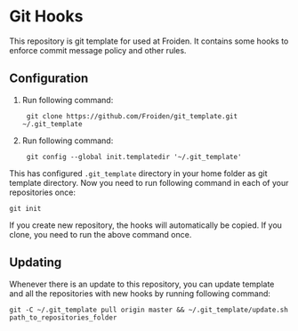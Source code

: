 # Git Hooks
This repository is git template for used at Froiden. It contains some hooks to enforce commit message policy and other rules.

## Configuration

1. Run following command:

	    git clone https://github.com/Froiden/git_template.git ~/.git_template

2. Run following command:

	    git config --global init.templatedir '~/.git_template'

This has configured `.git_template` directory in your home folder as git template directory. 
Now you need to run following command in each of your repositories once:

	git init

If you create new repository, the hooks will automatically be copied. If you clone, you need to run the above command once.

## Updating

Whenever there is an update to this repository, you can update template and all the repositories with new hooks by running following command:

	git -C ~/.git_template pull origin master && ~/.git_template/update.sh path_to_repositories_folder
